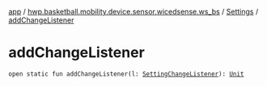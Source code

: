 [app](../../index.md) / [hwp.basketball.mobility.device.sensor.wicedsense.ws_bs](../index.md) / [Settings](index.md) / [addChangeListener](.)

# addChangeListener

`open static fun addChangeListener(l: `[`SettingChangeListener`](-setting-change-listener/index.md)`): `[`Unit`](https://kotlinlang.org/api/latest/jvm/stdlib/kotlin/-unit/index.html)